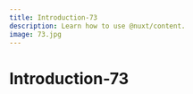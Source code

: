 ```yaml
---
title: Introduction-73
description: Learn how to use @nuxt/content.
image: 73.jpg
---
```


# Introduction-73

<article-image name="73.jpg" alt="サンプル画像"></article-image>
